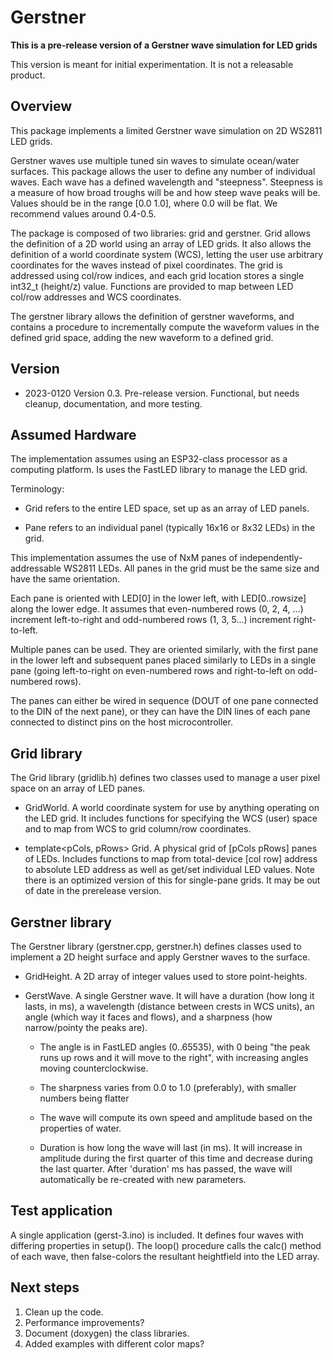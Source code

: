 # Gerstner
**This is a pre-release version of a Gerstner wave simulation for LED grids**

This version is meant for initial experimentation.  It is not a releasable product.
## Overview
This package implements a limited Gerstner wave simulation on 2D WS2811 LED grids.

Gerstner waves use multiple tuned sin waves to simulate ocean/water surfaces.  This package allows 
the user to define any number of individual waves.  Each wave has a defined wavelength and "steepness".
Steepness is a measure of how broad troughs will be and how steep wave peaks will be.  Values should be
in the range [0.0 1.0], where 0.0 will be flat.  We recommend values around 0.4-0.5.

The package is composed of two libraries: grid and gerstner.  Grid allows the definition of a 2D world using
an array of LED grids.  It also allows the definition of a world coordinate system (WCS), letting the user use 
arbitrary coordinates for the waves instead of pixel coordinates.  The grid is addressed using col/row indices,
and each grid location stores a single int32_t (height/z) value.  Functions are provided to map between LED col/row
addresses and WCS coordinates.

The gerstner library allows the definition of gerstner waveforms, and contains a procedure to incrementally
compute the waveform values in the defined grid space, adding the new waveform to a defined grid. 

## Version
- 2023-0120 Version 0.3.  Pre-release version.  Functional, but needs cleanup, documentation, and more testing.

## Assumed Hardware
The implementation assumes using an ESP32-class processor as a computing platform.  Is uses the FastLED library
to manage the LED grid.

Terminology:

- Grid refers to the entire LED space, set up as an array of LED panels.

- Pane refers to an individual panel (typically 16x16 or 8x32 LEDs) in the grid.
  
This implementation assumes the use of NxM panes of independently-addressable WS2811 LEDs.  All panes in
the grid must be the same size and have the same orientation.

Each pane is oriented with LED[0] in the lower left, with LED[0..rowsize] along the lower edge.  It assumes
that even-numbered rows (0, 2, 4, ...) increment left-to-right and odd-numbered rows (1, 3, 5...) increment
right-to-left.

Multiple panes can be used.  They are oriented similarly, with the first pane in the lower left and subsequent 
panes placed similarly to LEDs in a single pane (going left-to-right on even-numbered rows and right-to-left on
odd-numbered rows).

The panes can either be wired in sequence (DOUT of one pane connected to the DIN of the next pane), or they can 
have the DIN lines of each pane connected to distinct pins on the host microcontroller.

## Grid library

The Grid library (gridlib.h) defines two classes used to manage a user pixel space on an array of LED panes.

- GridWorld.  A world coordinate system for use by anything operating on the LED grid.  It includes functions
  for specifying the WCS (user) space and to map from WCS to grid column/row coordinates.
  
- template<pCols, pRows> Grid.  A physical grid of [pCols pRows] panes of LEDs.  Includes functions to map from
  total-device [col row] address to absolute LED address as well as get/set individual LED values.  Note there is an
  optimized version of this for single-pane grids.  It may be out of date in the prerelease version.

## Gerstner library

The Gerstner library (gerstner.cpp, gerstner.h) defines classes used to implement a 2D height surface and apply
Gerstner waves to the surface.

- GridHeight.  A 2D array of integer values used to store point-heights.
  
- GerstWave.  A single Gerstner wave.  It will have a duration (how long it lasts, in ms), a wavelength (distance
  between crests in WCS units), an angle (which way it faces and flows), and a sharpness (how narrow/pointy the peaks are).
  
  - The angle is in FastLED angles (0..65535), with 0 being "the peak runs up rows and it will move to the right",
  with increasing angles moving counterclockwise.
  
  - The sharpness varies from 0.0 to 1.0 (preferably), with smaller numbers being flatter
 
  - The wave will compute its own speed and amplitude based on the properties of water.
  
  - Duration is how long the wave will last (in ms).  It will increase in amplitude during the first quarter of this time
  and decrease during the last quarter.  After 'duration' ms has passed, the wave will automatically be re-created with new
  parameters.

## Test application

A single application (gerst-3.ino) is included.  It defines four waves with differing properties in setup().  The loop()
procedure calls the calc() method of each wave, then false-colors the resultant heightfield into the LED array.

## Next steps

  1. Clean up the code.
  2. Performance improvements?
  3. Document (doxygen) the class libraries.
  4. Added examples with different color maps?
  


